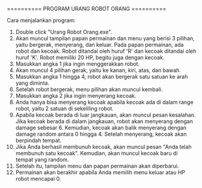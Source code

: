 ========== PROGRAM URANG ROBOT ORANG ==========

Cara menjalankan program:
1. Double click "Urang Robot Orang.exe".
2. Akan muncul tampilan papan permainan dan menu yang berisi 3 pilihan, yaitu bergerak, menyerang, dan keluar.
   Pada papan permainan, ada robot dan kecoak. Robot ditandai oleh huruf 'R' dan kecoak ditandai oleh huruf 'K'.
   Robot memiliki 20 HP, begitu juga dengan kecoak.
3. Masukkan angka 1 jika ingin menggerakkan robot.
4. Akan muncul 4 pilihan gerak, yaitu ke kanan, kiri, atas, dan bawah.
5. Masukkan angka 1 hingga 4, robot akan bergerak satu satuan ke arah yang diminta.
6. Setelah robot bergerak, menu pilihan akan muncul kembali.
7. Masukkan angka 2 jika ingin menyerang kecoak.
8. Anda hanya bisa menyerang kecoak apabila kecoak ada di dalam range robot, yaitu 2 satuan di sekeliling robot.
9. Apabila kecoak berada di luar jangkauan, akan muncul pesan kesalahan. Jika kecoak berada di dalam jangkauan, robot akan menyerang dengan
   damage sebesar 6. Kemudian, kecoak akan balik menyerang dengan damage random antara 0 hingga 4. Setelah menyerang, kecoak akan berpindah tempat.
10. Jika Anda berhasil membunuh kecoak, akan muncul pesan "Anda telah membunuh satu kecoak". Kemudian, akan muncul kecoak baru di tempat yang
    random.
11. Setelah itu, tampilan menu dan papan permainan akan diperbarui.
12. Permainan akan berakhir apabila Anda memilih menu keluar atau HP robot mencapai 0.